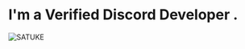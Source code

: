 
# I'm a Verified Discord Developer .

![SATUKE](https://github-readme-stats.vercel.app/api?username=satuke&show_icons=true&theme=tokyonight)
